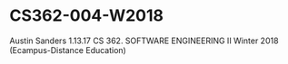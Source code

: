 # CS362-004-W2018
Austin Sanders 
1.13.17
CS 362. SOFTWARE ENGINEERING II Winter 2018 (Ecampus-Distance Education)
